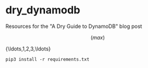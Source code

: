 # dry_dynamodb
Resources for the "A Dry Guide to DynamoDB" blog post


$$(max)$$

\{\ldots,1,2,3,\ldots\}

```
pip3 install -r requirements.txt
```